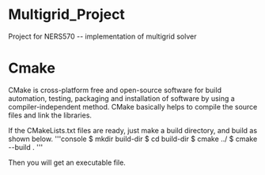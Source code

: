 # Multigrid_Project
Project for NERS570 -- implementation of multigrid solver

# Cmake 
CMake is cross-platform free and open-source software for build automation, testing, packaging and installation of software by using a compiler-independent method. CMake basically helps to compile the source files and link the libraries.

If the CMakeLists.txt files are ready, just make a build directory, and build as shown below.
'''console
$ mkdir build-dir
$ cd build-dir
$ cmake ../
$ cmake --build .
'''

Then you will get an executable file. 